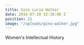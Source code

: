 ```yaml
---
title: Gina Luria Walker
date: 2016-07-20 15:36:00 Z
position: 21
image: "/uploads/gina-walker.jpg"
---
```


Women's Intellectual History
